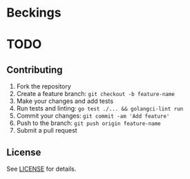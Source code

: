 # Beckings

# TODO


## Contributing

1. Fork the repository
2. Create a feature branch: `git checkout -b feature-name`
3. Make your changes and add tests
4. Run tests and linting: `go test ./... && golangci-lint run`
5. Commit your changes: `git commit -am 'Add feature'`
6. Push to the branch: `git push origin feature-name`
7. Submit a pull request


## License

See [LICENSE](./LICENSE) for details.
